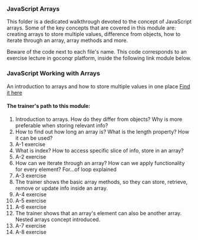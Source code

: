 ### JavaScript Arrays

This folder is a dedicated walkthrough devoted to the concept of JavaScript arrays. Some of the key
concepts that are covered in this module are: creating arrays to store multiple values, difference from
objects, how to iterate through an array, array methods and more.

Beware of the code next to each file's name. This code corresponds to an exercise lecture in goconqr
platform, inside the following link module below.

### JavaScript Working with Arrays

An introduction to arrays and how to store multiple values in one place [Find it here](https://www.goconqr.com/en/c/61130/course_modules/91401)

#### The trainer's path to this module:

1. Introduction to arrays. How do they differ from objects? Why is more preferable when storing relevant info?
2. How to find out how long an array is? What is the length property? How it can be used?
3. A-1 exercise
4. What is index? How to access specific slice of info, store in an array?
5. A-2 exercise
6. How can we iterate through an array? How can we apply functionality for every element? For...of loop explained
7. A-3 exercise
8. The trainer shows the basic array methods, so they can store, retrieve, remove or update info inside an array.
9. A-4 exercise
10. A-5 exercise
11. A-6 exercise
12. The trainer shows that an array's element can also be another array. Nested arrays concept introduced.
13. A-7 exercise
14. A-8 exercise
